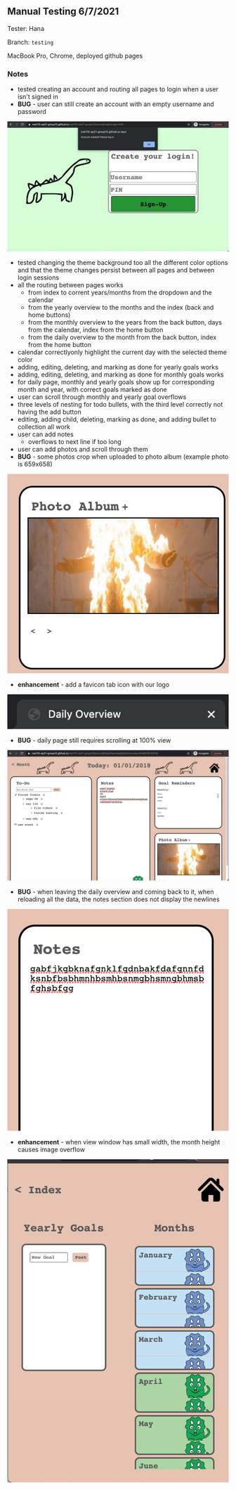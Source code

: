 ## Manual Testing 6/7/2021 
Tester: Hana 

Branch: `testing`

MacBook Pro, Chrome, deployed github pages

### Notes
- tested creating an account and routing all pages to login when a user isn't signed in
- **BUG** - user can still create an account with an empty username and password

![emptyLogin](6_7_images/emptyLogin.png)

- tested changing the theme background too all the different color options and that the theme changes persist between all pages and between login sessions
- all the routing between pages works
  - from index to corrent years/months from the dropdown and the calendar
  - from the yearly overview to the months and the index (back and home buttons)
  - from the monthly overview to the years from the back button, days from the calendar, index from the home button
  - from the daily overview to the month from the back button, index from the home button
- calendar correctlyonly highlight the current day with the selected theme color
- adding, editing, deleting, and marking as done for yearly goals works
- adding, editing, deleting, and marking as done for monthly goals works
- for daily page, monthly and yearly goals show up for corresponding month and year, with correct goals marked as done
- user can scroll through monthly and yearly goal overflows
- three levels of nesting for todo bullets, with the third level correctly not having the add button
- editing, adding child, deleting, marking as done, and adding bullet to collection all work
- user can add notes
  - overflows to next line if too long
- user can add photos and scroll through them
- **BUG** - some photos crop when uploaded to photo album (example photo is 659x658)

![cropPhoto](6_7_images/cropPhoto.png)

- **enhancement** - add a favicon tab icon with our logo

![noFavicon](6_7_images/noFavicon.png)

- **BUG** - daily page still requires scrolling at 100% view

![scroll](6_7_images/scroll.png)

- **BUG** - when leaving the daily overview and coming back to it, when reloading all the data, the notes section does not display the newlines

![scroll](6_7_images/noNewLine.png)

- **enhancement** - when view window has small width, the month height causes image overflow

![monthOverflow](6_7_images/monthOverflow.png)